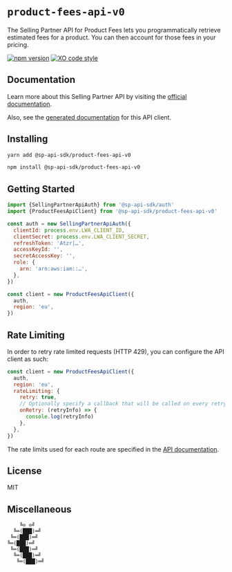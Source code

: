 # `product-fees-api-v0`

The Selling Partner API for Product Fees lets you programmatically retrieve estimated fees for a product. You can then account for those fees in your pricing.

[![npm version](https://badgen.net/npm/v/@sp-api-sdk/product-fees-api-v0)](https://www.npmjs.com/package/@sp-api-sdk/product-fees-api-v0)
[![XO code style](https://badgen.net/badge/code%20style/XO/cyan)](https://github.com/xojs/xo)

## Documentation

Learn more about this Selling Partner API by visiting the [official documentation](https://developer-docs.amazon.com/sp-api/docs).

Also, see the [generated documentation](https://bizon.github.io/selling-partner-api-sdk/modules/_sp_api_sdk_product_fees_api_v0.html) for this API client.

## Installing

```sh
yarn add @sp-api-sdk/product-fees-api-v0
```

```sh
npm install @sp-api-sdk/product-fees-api-v0
```

## Getting Started

```javascript
import {SellingPartnerApiAuth} from '@sp-api-sdk/auth'
import {ProductFeesApiClient} from '@sp-api-sdk/product-fees-api-v0'

const auth = new SellingPartnerApiAuth({
  clientId: process.env.LWA_CLIENT_ID,
  clientSecret: process.env.LWA_CLIENT_SECRET,
  refreshToken: 'Atzr|…',
  accessKeyId: '',
  secretAccessKey: '',
  role: {
    arn: 'arn:aws:iam::…',
  },
})

const client = new ProductFeesApiClient({
  auth,
  region: 'eu',
})
```

## Rate Limiting

In order to retry rate limited requests (HTTP 429), you can configure the API client as such:

```javascript
const client = new ProductFeesApiClient({
  auth,
  region: 'eu',
  rateLimiting: {
    retry: true,
    // Optionally specify a callback that will be called on every retry.
    onRetry: (retryInfo) => {
      console.log(retryInfo)
    },
  },
})
```

The rate limits used for each route are specified in the [API documentation](https://developer-docs.amazon.com/sp-api/docs).

## License

MIT

## Miscellaneous

```
    ╚⊙ ⊙╝
  ╚═(███)═╝
 ╚═(███)═╝
╚═(███)═╝
 ╚═(███)═╝
  ╚═(███)═╝
   ╚═(███)═╝
```
